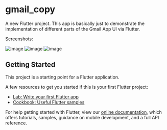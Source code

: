 # gmail_copy

A new Flutter project. This app is basically just to demonstrate the implementation of different parts of the Gmail App UI via Flutter.

Screenshots:

![image](https://i.postimg.cc/KYxCWx4s/Screenshot-2019-02-25-23-50-05-490-com-example-gmailcopy.png)
![image](https://i.postimg.cc/T3rZQp2D/Screenshot-2019-02-25-23-49-43-580-com-example-gmailcopy.png)
![image](https://i.postimg.cc/8C4xQ96k/Screenshot-2019-02-25-23-49-58-405-com-example-gmailcopy.png)


## Getting Started

This project is a starting point for a Flutter application.

A few resources to get you started if this is your first Flutter project:

- [Lab: Write your first Flutter app](https://flutter.io/docs/get-started/codelab)
- [Cookbook: Useful Flutter samples](https://flutter.io/docs/cookbook)

For help getting started with Flutter, view our 
[online documentation](https://flutter.io/docs), which offers tutorials, 
samples, guidance on mobile development, and a full API reference.
